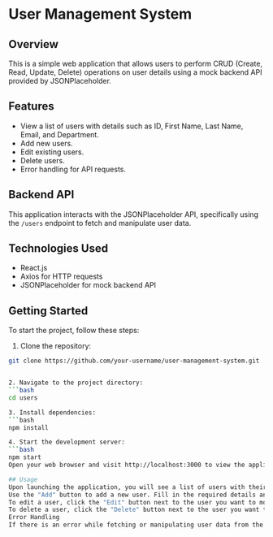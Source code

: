 # User Management System

## Overview
This is a simple web application that allows users to perform CRUD (Create, Read, Update, Delete) operations on user details using a mock backend API provided by JSONPlaceholder.

## Features
- View a list of users with details such as ID, First Name, Last Name, Email, and Department.
- Add new users.
- Edit existing users.
- Delete users.
- Error handling for API requests.

## Backend API
This application interacts with the JSONPlaceholder API, specifically using the `/users` endpoint to fetch and manipulate user data.

## Technologies Used
- React.js
- Axios for HTTP requests
- JSONPlaceholder for mock backend API

## Getting Started
To start the project, follow these steps:

1. Clone the repository:

```bash
git clone https://github.com/your-username/user-management-system.git


2. Navigate to the project directory:
```bash
cd users 

3. Install dependencies:
```bash
npm install

4. Start the development server:
```bash
npm start
Open your web browser and visit http://localhost:3000 to view the application.

## Usage
Upon launching the application, you will see a list of users with their details.
Use the "Add" button to add a new user. Fill in the required details and click "Add User".
To edit a user, click the "Edit" button next to the user you want to modify. Update the details and click "Update User".
To delete a user, click the "Delete" button next to the user you want to remove.
Error Handling
If there is an error while fetching or manipulating user data from the backend API, an error message will be displayed to the user.
